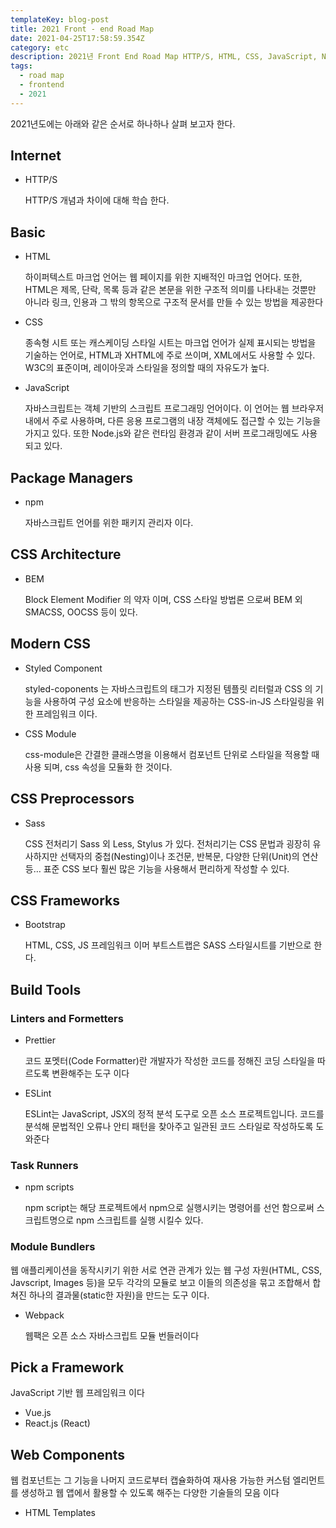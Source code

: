 ```yaml
---
templateKey: blog-post
title: 2021 Front - end Road Map
date: 2021-04-25T17:58:59.354Z
category: etc
description: 2021년 Front End Road Map HTTP/S, HTML, CSS, JavaScript, NPM, BEM, Styled Component, CSS Module, Prettier, Jest, Cypress, Electron 등..
tags:
  - road map
  - frontend
  - 2021
---
```


2021년도에는 아래와 같은 순서로 하나하나 살펴 보고자 한다.

## Internet

- HTTP/S

  HTTP/S 개념과 차이에 대해 학습 한다.

## Basic

- HTML

  하이퍼텍스트 마크업 언어는 웹 페이지를 위한 지배적인 마크업 언어다. 또한, HTML은 제목, 단락, 목록 등과 같은 본문을 위한 구조적 의미를 나타내는 것뿐만 아니라 링크, 인용과 그 밖의 항목으로 구조적 문서를 만들 수 있는 방법을 제공한다

- CSS

  종속형 시트 또는 캐스케이딩 스타일 시트는 마크업 언어가 실제 표시되는 방법을 기술하는 언어로, HTML과 XHTML에 주로 쓰이며, XML에서도 사용할 수 있다. W3C의 표준이며, 레이아웃과 스타일을 정의할 때의 자유도가 높다.

- JavaScript

  자바스크립트는 객체 기반의 스크립트 프로그래밍 언어이다. 이 언어는 웹 브라우저 내에서 주로 사용하며, 다른 응용 프로그램의 내장 객체에도 접근할 수 있는 기능을 가지고 있다. 또한 Node.js와 같은 런타임 환경과 같이 서버 프로그래밍에도 사용되고 있다.

## Package Managers

- npm

  자바스크립트 언어를 위한 패키지 관리자 이다.

## CSS Architecture

- BEM

  Block Element Modifier 의 약자 이며, CSS 스타일 방법론 으로써 BEM 외 SMACSS, OOCSS 등이 있다.

## Modern CSS

- Styled Component

  styled-coponents 는 자바스크립트의 태그가 지정된 템플릿 리터럴과 CSS 의 기능을 사용하여 구성 요소에 반응하는 스타일을 제공하는 CSS-in-JS 스타일링을 위한 프레임워크 이다.

- CSS Module

  css-module은 간결한 클래스명을 이용해서 컴포넌트 단위로 스타일을 적용할 때 사용 되며, css 속성을 모듈화 한 것이다.

## CSS Preprocessors

- Sass

  CSS 전처리기 Sass 외 Less, Stylus 가 있다. 전처리기는 CSS 문법과 굉장히 유사하지만 선택자의 중첩(Nesting)이나 조건문, 반복문, 다양한 단위(Unit)의 연산 등… 표준 CSS 보다 훨씬 많은 기능을 사용해서 편리하게 작성할 수 있다.

## CSS Frameworks

- Bootstrap

  HTML, CSS, JS 프레임워크 이머 부트스트랩은 SASS 스타일시트를 기반으로 한다.

## Build Tools

### Linters and Formetters

- Prettier

  코드 포멧터(Code Formatter)란 개발자가 작성한 코드를 정해진 코딩 스타일을 따르도록 변환해주는 도구 이다

- ESLint

  ESLint는 JavaScript, JSX의 정적 분석 도구로 오픈 소스 프로젝트입니다. 코드를 분석해 문법적인 오류나 안티 패턴을 찾아주고 일관된 코드 스타일로 작성하도록 도와준다

### Task Runners

- npm scripts

  npm script는 해당 프로젝트에서 npm으로 실행시키는 명령어를 선언 함으로써 스크립트명으로 npm 스크립트를 실행 시킬수 있다.

### Module Bundlers

웹 애플리케이션을 동작시키기 위한 서로 연관 관계가 있는 웹 구성 자원(HTML, CSS, Javscript, Images 등)을 모두 각각의 모듈로 보고 이들의 의존성을 묶고 조합해서 합쳐진 하나의 결과물(static한 자원)을 만드는 도구 이다.

- Webpack

  웹팩은 오픈 소스 자바스크립트 모듈 번들러이다

## Pick a Framework

JavaScript 기반 웹 프레임워크 이다

- Vue.js
- React.js (React)

## Web Components

웹 컴포넌트는 그 기능을 나머지 코드로부터 캡슐화하여 재사용 가능한 커스텀 엘리먼트를 생성하고 웹 앱에서 활용할 수 있도록 해주는 다양한 기술들의 모음 이다

- HTML Templates

  <template> 과 <slot> 엘리먼트는 렌더링된 페이지에 나타나지 않는 마크업 템플릿을 작성할 수 있게 해준다. 그 후, 커스텀 엘리먼트의 구조를 기반으로 여러번 재사용할 수 있다

- Custom Elements

  사용자 인터페이스에서 원하는대로 사용할 수있는 사용자 정의 요소 및 해당 동작을 정의 할 수있는 JavaScript API 세트 이다

- Shadow DOM

  캡슐화된 "그림자" DOM 트리를 엘리먼트 — 메인 다큐먼트 DOM 으로부터 독립적으로 렌더링 되는 — 를 추가하고 연관된 기능을 제어하기 위한 JavaScript API 의 집합. 이 방법으로 엘리먼트의 기능을 프라이빗하게 유지할 수 있어, 다큐먼트의 다른 부분과의 충돌에 대한 걱정 없이 스크립트와 스타일을 작성할 수 있다

## Testing your Apps

- Jest

  JS 테스트 프레임워크, 작성한 코드가 제대로 동작하는지 확인할 때 사용한다.

- Cypress

  Cypress 는 e2e 테스트 프레임워크이다. 화면 표시 테스트, UI 조작 테스트 등을 지원 한다.

## Type Checkers

- TypeScript

  타입스크립트는 자바스크립트의 슈퍼셋인 오픈소스 프로그래밍 언어 (타입을 가진 자바스크립트, 컴파일을 하면 타입스트립트 > 자바스트립트로 변환) 이다

## Progressive Web Apps

오프라인 작업, 푸시 알림, 장치 하드웨어 접근, 데스크톱과 모바일 장치의 네이티브 애플리케이션과 유사한 사용자 경험을 제공 할수 있다

### API

- Storage

  Web Storage API는 브라우저에서 쿠키를 사용하는 것보다 훨씬 직관적으로 key/value 데이터를 안전하게 저장할 수 있는 메커니즘을 제공, Storage 객체는 단순한 key-value 저장소 이다

- Web Sockets

  웹 소켓은 사용자의 브라우저와 서버 사이의 인터액티브 통신 세션을 설정할 수 있게 하는 기술, 개발자는 웹 소켓 API를 통해 서버로 메시지를 보내고 서버의 응답을 위해 서버를 폴링하지 않고도 이벤트 중심 응답을 받는 것이 가능 하다.

- Service Workers

  서비스 워커는 웹 응용 프로그램, 브라우저, 그리고 (사용 가능한 경우) 네트워크 사이의 프록시 서버 역할을 한다. 서비스 워커의 개발 의도는 여러가지가 있지만, 그 중에서도 효과적인 오프라인 경험을 생성하고, 네트워크 요청을 가로채서 네트워크 사용 가능 여부에 따라 적절한 행동을 취하고, 서버의 자산을 업데이트할 수 있다. 또한 푸시 알림과 백그라운드 동기화 API로의 접근도 제공한다.

- Location

  Geolocation API는 사용자가 원할 경우 웹 애플리케이션에 위치 정보를 제공할 수 있는 API이다. 개인정보 보호를 위해, 브라우저는 위치 정보를 제공하기 전에 사용자에게 위치 정보 권한에 대한 확인을 받는다

- Notification

  Notifications API 는 웹 페이지가 일반 사용자에게 시스템 알림 표시를 제어할 수 있게 해준다. 이러한 알람은 최상단 브라우징 컨텍스트 뷰포트의 바깥에 위치하므로 사용자가 탭을 변경하거나 다른 앱으로 이동했을때에도 표시할 수 있다. 이 API 는 다양한 플랫폼에 존재하는 알림 시스템과 호환되도록 디자인되었다

### Performance

- PRPL Pattern

  PRPL은 기술이나 기법보단 모바일 웹의 성능을 개선하려는 비전에 가깝습니다. Polymer 팀이 그 틀을 짜고 이름을 정한 후 Google I/O 2016에 공개했다.

- RAIL Model

  사용자 중심 성능 모델로 요약할 수 있는데 RAIL 은 다음을 축약한 단어이다.

  **응답** : 100ms 이내에 응답

  **애니메이션** : 10ms 이내에 프레임 생성

  **유휴** : 유휴시간 극대화

  **로드** : 콘텐츠를 1000ms 이내에 전달

- Performance Metrics

  웹사이트의 성능을 나타내는 6개의 주요 메트릭을 측정하는 방법 ( Page Weight, TTFB, Number of Requests, Load Time ) 이다

- Using Lighthouse

  사이트 성능 측정 도구 이다

- Using DevTools

  브라우저 개발자 도구 이다

## Server Side Rendering

- Nuxt.js

  Nuxt.js는 Vue.js 기반으로 만들어진 SSR(Server Side Rendering) 오픈소스 프로젝트

- Next.js (React)

  Next.js는 React의 SSR(Server Side Rendering)을 쉽게 구현할 수 있게 도와주는 간단한 프레임워크

## GraphQL

Graph QL(이하 gql)은 Structed Query Language(이하 sql)와 마찬가지로 쿼리 언어

- Apollo

  Apollo란 GraphQL의 클라이언트 라이브러리 중 하나로 GraphQL을 사용한다면 거의 필수적으로 사용하는 상태 관리 플랫폼이다

- Relay Mordern

  Relay는 GraphQL 기반의 데이터 중심 React 애플리케이션을 구축하기위한 JavaScript 프레임워크

## Static Site Generators

- Nuxt.js

  Nuxt.js는 범용, SPA 및 정적 생성 애플리케이션을 만들 수 있는 프레임워크

- GatsbyJS (React)

  Gatsbyjs는 React 기반의 정적 페이지 생성 프레임워크

- Next.js (React)

  Next.js는 next export라는 명령어로 routing 경로로 하여금 정적 웹사이트를 만들 수 있는 기능도 제공 한다

## Mobile Application

Vue, React, Angular 기반의 네이티브 앱 개발

- NativeScript

  NativeScript는 Vue.js, Angular 를 이용해 모바일 어플리케이션을 만들도록 도와주는 네이티브-스크립트 플러그인

- React Native (React)

  리액트 네이티브(React Native)는 페이스북이 개발한 오픈 소스 모바일 애플리케이션 프레임워크

## Desktop Applications

- Electron

  Electron 은 Native 애플리케이션이며 Chromium 과 Node.js를 1개의 런타임으로 통합하여 JavaScript, HTML, CSS 만 가지고도 데스크톱 애플리케이션을 만들 수 있도록 해주는 프레임워크
